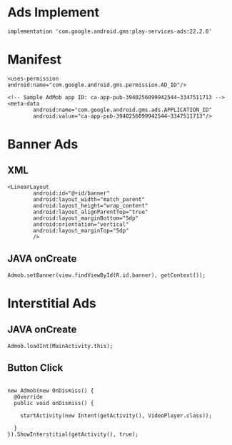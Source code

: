 # Ads Implement

```
implementation 'com.google.android.gms:play-services-ads:22.2.0'
```

# Manifest

```
<uses-permission android:name="com.google.android.gms.permission.AD_ID"/>
```

```
<!-- Sample AdMob app ID: ca-app-pub-3940256099942544~3347511713 -->
<meta-data
        android:name="com.google.android.gms.ads.APPLICATION_ID"
        android:value="ca-app-pub-3940256099942544~3347511713"/>
```



# Banner Ads


## XML

```
<LinearLayout
        android:id="@+id/banner"
        android:layout_width="match_parent"
        android:layout_height="wrap_content"
        android:layout_alignParentTop="true"
        android:layout_marginBottom="5dp"
        android:orientation="vertical"
        android:layout_marginTop="5dp"
        />
```

## JAVA onCreate

```
Admob.setBanner(view.findViewById(R.id.banner), getContext());
```


# Interstitial Ads
## JAVA onCreate 

```
Admob.loadInt(MainActivity.this);
```


## Button Click

```

new Admob(new OnDismiss() {
  @Override
  public void onDismiss() {

    startActivity(new Intent(getActivity(), VideoPlayer.class));

  }
}).ShowInterstitial(getActivity(), true);

```
